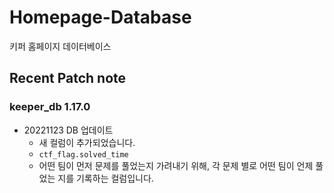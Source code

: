 

# Homepage-Database

키퍼 홈페이지 데이터베이스

## Recent Patch note
### keeper_db 1.17.0
- 20221123 DB 업데이트
    - 새 컬럼이 추가되었습니다.
    - `ctf_flag.solved_time`
    - 어떤 팀이 먼저 문제를 풀었는지 가려내기 위해, 각 문제 별로 어떤 팀이 언제 풀었는 지를 기록하는 컬럼입니다.